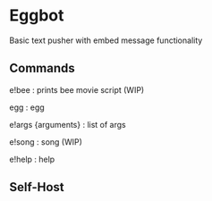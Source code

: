 # Eggbot
Basic text pusher with embed message functionality

## Commands

e!bee : prints bee movie script (WIP)

egg : egg

e!args {arguments} : list of args

e!song : song (WIP)

e!help : help

## Self-Host
